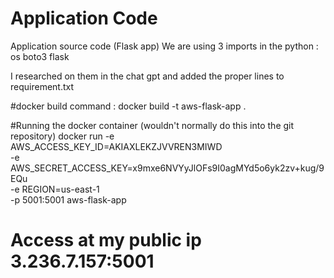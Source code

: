 # Application Code

Application source code (Flask app)
We are using 3 imports in the python : 
 os
 boto3
 flask

 I researched on them in the chat gpt and added the proper lines to 
 requirement.txt

 #docker build command : 
 docker build -t aws-flask-app .

 #Running the docker container (wouldn't normally do this into the git repository)
 docker run -e AWS_ACCESS_KEY_ID=AKIAXLEKZJVVREN3MIWD \
           -e AWS_SECRET_ACCESS_KEY=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 \
            -e REGION=us-east-1 \
           -p 5001:5001 aws-flask-app

# Access at my public ip 3.236.7.157:5001